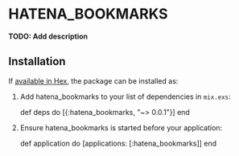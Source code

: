 # HATENA_BOOKMARKS

**TODO: Add description**

## Installation

If [available in Hex](https://hex.pm/docs/publish), the package can be installed as:

  1. Add hatena_bookmarks to your list of dependencies in `mix.exs`:

        def deps do
          [{:hatena_bookmarks, "~> 0.0.1"}]
        end

  2. Ensure hatena_bookmarks is started before your application:

        def application do
          [applications: [:hatena_bookmarks]]
        end
